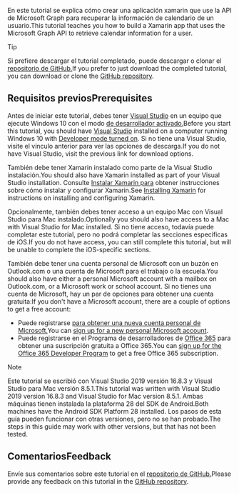 <!-- markdownlint-disable MD002 MD041 -->

<span data-ttu-id="5aa45-101">En este tutorial se explica cómo crear una aplicación xamarin que use la API de Microsoft Graph para recuperar la información de calendario de un usuario.</span><span class="sxs-lookup"><span data-stu-id="5aa45-101">This tutorial teaches you how to build a Xamarin app that uses the Microsoft Graph API to retrieve calendar information for a user.</span></span>

> [!TIP]
> <span data-ttu-id="5aa45-102">Si prefiere descargar el tutorial completado, puede descargar o clonar el [repositorio de GitHub.](https://github.com/microsoftgraph/msgraph-training-xamarin)</span><span class="sxs-lookup"><span data-stu-id="5aa45-102">If you prefer to just download the completed tutorial, you can download or clone the [GitHub repository](https://github.com/microsoftgraph/msgraph-training-xamarin).</span></span>

## <a name="prerequisites"></a><span data-ttu-id="5aa45-103">Requisitos previos</span><span class="sxs-lookup"><span data-stu-id="5aa45-103">Prerequisites</span></span>

<span data-ttu-id="5aa45-104">Antes de iniciar este tutorial, debes tener [Visual Studio](https://visualstudio.microsoft.com/vs/) en un equipo que ejecute Windows 10 con el modo [de desarrollador activado.](https://docs.microsoft.com/windows/uwp/get-started/enable-your-device-for-development)</span><span class="sxs-lookup"><span data-stu-id="5aa45-104">Before you start this tutorial, you should have [Visual Studio](https://visualstudio.microsoft.com/vs/) installed on a computer running Windows 10 with [Developer mode turned on](https://docs.microsoft.com/windows/uwp/get-started/enable-your-device-for-development).</span></span> <span data-ttu-id="5aa45-105">Si no tiene una Visual Studio, visite el vínculo anterior para ver las opciones de descarga.</span><span class="sxs-lookup"><span data-stu-id="5aa45-105">If you do not have Visual Studio, visit the previous link for download options.</span></span>

<span data-ttu-id="5aa45-106">También debe tener Xamarin instalado como parte de la Visual Studio instalación.</span><span class="sxs-lookup"><span data-stu-id="5aa45-106">You should also have Xamarin installed as part of your Visual Studio installation.</span></span> <span data-ttu-id="5aa45-107">Consulte [Instalar Xamarin para](/xamarin/cross-platform/get-started/installation) obtener instrucciones sobre cómo instalar y configurar Xamarin.</span><span class="sxs-lookup"><span data-stu-id="5aa45-107">See [Installing Xamarin](/xamarin/cross-platform/get-started/installation) for instructions on installing and configuring Xamarin.</span></span>

<span data-ttu-id="5aa45-108">Opcionalmente, también debes tener acceso a un equipo Mac con Visual Studio para Mac instalado.</span><span class="sxs-lookup"><span data-stu-id="5aa45-108">Optionally you should also have access to a Mac with Visual Studio for Mac installed.</span></span> <span data-ttu-id="5aa45-109">Si no tiene acceso, todavía puede completar este tutorial, pero no podrá completar las secciones específicas de iOS.</span><span class="sxs-lookup"><span data-stu-id="5aa45-109">If you do not have access, you can still complete this tutorial, but will be unable to complete the iOS-specific sections.</span></span>

<span data-ttu-id="5aa45-110">También debe tener una cuenta personal de Microsoft con un buzón en Outlook.com o una cuenta de Microsoft para el trabajo o la escuela.</span><span class="sxs-lookup"><span data-stu-id="5aa45-110">You should also have either a personal Microsoft account with a mailbox on Outlook.com, or a Microsoft work or school account.</span></span> <span data-ttu-id="5aa45-111">Si no tienes una cuenta de Microsoft, hay un par de opciones para obtener una cuenta gratuita:</span><span class="sxs-lookup"><span data-stu-id="5aa45-111">If you don't have a Microsoft account, there are a couple of options to get a free account:</span></span>

- <span data-ttu-id="5aa45-112">Puede registrarse [para obtener una nueva cuenta personal de Microsoft.](https://signup.live.com/signup?wa=wsignin1.0&rpsnv=12&ct=1454618383&rver=6.4.6456.0&wp=MBI_SSL_SHARED&wreply=https://mail.live.com/default.aspx&id=64855&cbcxt=mai&bk=1454618383&uiflavor=web&uaid=b213a65b4fdc484382b6622b3ecaa547&mkt=E-US&lc=1033&lic=1)</span><span class="sxs-lookup"><span data-stu-id="5aa45-112">You can [sign up for a new personal Microsoft account](https://signup.live.com/signup?wa=wsignin1.0&rpsnv=12&ct=1454618383&rver=6.4.6456.0&wp=MBI_SSL_SHARED&wreply=https://mail.live.com/default.aspx&id=64855&cbcxt=mai&bk=1454618383&uiflavor=web&uaid=b213a65b4fdc484382b6622b3ecaa547&mkt=E-US&lc=1033&lic=1).</span></span>
- <span data-ttu-id="5aa45-113">Puede registrarse en el Programa de desarrolladores de [Office 365](https://developer.microsoft.com/office/dev-program) para obtener una suscripción gratuita a Office 365.</span><span class="sxs-lookup"><span data-stu-id="5aa45-113">You can [sign up for the Office 365 Developer Program](https://developer.microsoft.com/office/dev-program) to get a free Office 365 subscription.</span></span>

> [!NOTE]
> <span data-ttu-id="5aa45-114">Este tutorial se escribió con Visual Studio 2019 versión 16.8.3 y Visual Studio para Mac versión 8.5.1.</span><span class="sxs-lookup"><span data-stu-id="5aa45-114">This tutorial was written with Visual Studio 2019 version 16.8.3 and Visual Studio for Mac version 8.5.1.</span></span> <span data-ttu-id="5aa45-115">Ambas máquinas tienen instalada la plataforma 28 del SDK de Android.</span><span class="sxs-lookup"><span data-stu-id="5aa45-115">Both machines have the Android SDK Platform 28 installed.</span></span> <span data-ttu-id="5aa45-116">Los pasos de esta guía pueden funcionar con otras versiones, pero no se han probado.</span><span class="sxs-lookup"><span data-stu-id="5aa45-116">The steps in this guide may work with other versions, but that has not been tested.</span></span>

## <a name="feedback"></a><span data-ttu-id="5aa45-117">Comentarios</span><span class="sxs-lookup"><span data-stu-id="5aa45-117">Feedback</span></span>

<span data-ttu-id="5aa45-118">Envíe sus comentarios sobre este tutorial en el [repositorio de GitHub.](https://github.com/microsoftgraph/msgraph-training-xamarin)</span><span class="sxs-lookup"><span data-stu-id="5aa45-118">Please provide any feedback on this tutorial in the [GitHub repository](https://github.com/microsoftgraph/msgraph-training-xamarin).</span></span>
